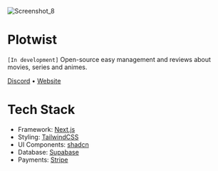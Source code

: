 ![Screenshot_8](https://github.com/status-451/plotwist/assets/70612836/94637abe-c937-41b3-b855-18b5c983d886)


# Plotwist 
`[In development]`
Open-source easy management and reviews about movies, series and animes.

[Discord](https://discord.gg/5rQ4wbZm) • [Website](https://plotwist.app/en-US)

# Tech Stack
- Framework: [Next.js](https://nextjs.org/)
- Styling: [TailwindCSS](https://tailwindcss.com/)
- UI Components: [shadcn](https://ui.shadcn.com/)
- Database: [Supabase](https://supabase.com/)
- Payments: [Stripe](https://stripe.com/br)

